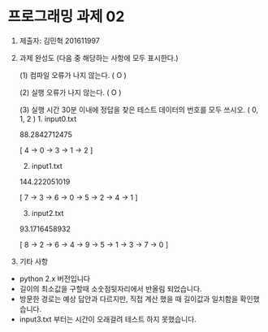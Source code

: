 # 프로그래밍 과제 02

1. 제출자:   김민혁 201611997

2. 과제 완성도 (다음 중 해당하는 사항에 모두 표시한다.)

	(1) 컴파일 오류가 나지 않는다. ( O )
    
	(2) 실행 오류가 나지 않는다. ( O )
    
	(3) 실행 시간 30분 이내에 정답을 찾은 테스트 데이터의 번호를 모두 쓰시오. ( 0, 1, 2 )                                                           1. input0.txt  

	88.2842712475  

	[ 4 -> 0 -> 3 -> 1 -> 2 ]  

	2. input1.txt  

	144.222051019  

	[ 7 -> 3 -> 6 -> 0 -> 5 -> 2 -> 4 -> 1 ]  

	3. input2.txt  
	
	93.1716458932  

	[ 8 -> 2 -> 6 -> 4 -> 9 -> 5 -> 1 -> 3 -> 7 -> 0 ]  
    
3. 기타 사항   
- python 2.x 버전입니다   
- 길이의 최소값을 구할때 소숫점뒷자리에서 반올림 되었습니다.  
- 방문한 경로는 예상 답안과 다르지만, 직접 계산 했을 때 길이값과 일치함을 확인했습니다.
- input3.txt 부터는 시간이 오래걸려 테스트 하지 못했습니다.  


